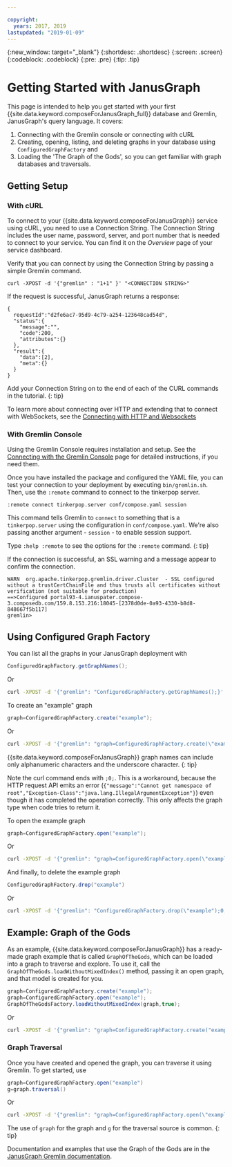 ```yaml
---

copyright:
  years: 2017, 2019
lastupdated: "2019-01-09"
---
```


{:new_window: target="_blank"}
{:shortdesc: .shortdesc}
{:screen: .screen}
{:codeblock: .codeblock}
{:pre: .pre}
{:tip: .tip}

# Getting Started with JanusGraph

This page is intended to help you get started with your first {{site.data.keyword.composeForJanusGraph_full}} database and Gremlin, JanusGraph's query language. It covers: 
1. Connecting with the Gremlin console or connecting with cURL
2. Creating, opening, listing, and deleting graphs in your database using `ConfiguredGraphFactory`
and 
3. Loading the 'The Graph of the Gods', so you can get familiar with graph databases and traversals.


## Getting Setup 

### With cURL

To connect to your {{site.data.keyword.composeForJanusGraph}} service using cURL, you need to use a Connection String. The Connection String includes the user name, password, server, and port number that is needed to connect to your service. You can find it on the _Overview_ page of your service dashboard.

Verify that you can connect by using the Connection String by passing a simple Gremlin command.

```
curl -XPOST -d '{"gremlin" : "1+1" }' "<CONNECTION STRING>"
```

If the request is successful, JanusGraph returns a response:

```
{
  requestId":"d2fe6ac7-95d9-4c79-a254-123648cad54d",
  "status":{
    "message":"",
    "code":200,
    "attributes":{}
  },
  "result":{
    "data":[2],
    "meta":{}
  }
}
```

Add your Connection String on to the end of each of the CURL commands in the tutorial.
{: tip}

To learn more about connecting over HTTP and extending that to connect with WebSockets, see the [Connecting with HTTP and Websockets](./connecting-http-websockets.html)

### With Gremlin Console

Using the Gremlin Console requires installation and setup. See the [Connecting with the Gremlin Console](./connecting-gremlin-console) page for detailed instructions, if you need them.

Once you have installed the package and configured the YAML file, you can test your connection to your deployment by executing `bin/gremlin.sh`. Then, use the `:remote` command to connect to the tinkerpop server.

```text
:remote connect tinkerpop.server conf/compose.yaml session
```

This command tells Gremlin to `connect` to something that is a `tinkerpop.server` using the configuration in `conf/compose.yaml`. We're also passing another argument - `session` - to enable session support.

Type `:help :remote` to see the options for the `:remote` command.
{: tip}

If the connection is successful, an SSL warning and a message appear to confirm the connection.

```text
WARN  org.apache.tinkerpop.gremlin.driver.Cluster  - SSL configured without a trustCertChainFile and thus trusts all certificates without verification (not suitable for production)
==>Configured portal93-4.ianuspater.compose-3.composedb.com/159.8.153.216:18045-[2378d0de-0a93-4330-b8d8-848667f5b117]
gremlin>
```

## Using Configured Graph Factory

You can list all the graphs in your JanusGraph deployment with

```groovy
ConfiguredGraphFactory.getGraphNames();
```
Or 
```bash
curl -XPOST -d '{"gremlin": "ConfiguredGraphFactory.getGraphNames();}'
```

To create an "example" graph
```groovy
graph=ConfiguredGraphFactory.create("example");
```
Or
```bash
curl -XPOST -d '{"gremlin": "graph=ConfiguredGraphFactory.create(\"example\");0;"}'
```

{{site.data.keyword.composeForJanusGraph}} graph names can include only alphanumeric characters and the underscore character.
{: tip}

Note the curl command ends with `;0;`. This is a workaround, because the HTTP request API emits an error (`{"message":"Cannot get namespace of root","Exception-Class":"java.lang.IllegalArgumentException"}`) even though it has completed the operation correctly. This only affects the graph type when code tries to return it.

To open the example graph
```groovy
graph=ConfiguredGraphFactory.open("example");
```
Or
```bash
curl -XPOST -d '{"gremlin": "graph=ConfiguredGraphFactory.open(\"example\");0;"}'
```

And finally, to delete the example graph
```groovy
ConfiguredGraphFactory.drop("example")
```
Or
```bash
curl -XPOST -d '{"gremlin": "ConfiguredGraphFactory.drop(\"example");0;"}'
```

## Example: Graph of the Gods

As an example, {{site.data.keyword.composeForJanusGraph}} has a ready-made graph example that is called `GraphOfTheGods`, which can be loaded into a graph to traverse and explore. To use it, call the `GraphOfTheGods.loadWithoutMixedIndex()` method, passing it an open graph, and that model is created for you.
```groovy
graph=ConfiguredGraphFactory.create("example");
graph=ConfiguredGraphFactory.open("example");
GraphOfTheGodsFactory.loadWithoutMixedIndex(graph,true);
```
Or
```bash
curl -XPOST -d '{"gremlin": "graph=ConfiguredGraphFactory.create("example"); graph=ConfiguredGraphFactory.open(\"example\"); GraphOfTheGodsFactory.loadWithoutMixedIndex(graph,true);"}'
```

### Graph Traversal

Once you have created and opened the graph, you can traverse it using Gremlin. 
To get started, use
```groovy
graph=ConfiguredGraphFactory.open("example")
g=graph.traversal()
```
Or
```bash
curl -XPOST -d '{"gremlin": "graph=ConfiguredGraphFactory.open(\"example\"); g=graph.traversal();0;"}'
```

The use of `graph` for the graph and `g` for the traversal source is common.
{: tip}

Documentation and examples that use the Graph of the Gods are in the [JanusGraph Gremlin documentation](https://docs.janusgraph.org/latest/gremlin.html#_introductory_traversals).
